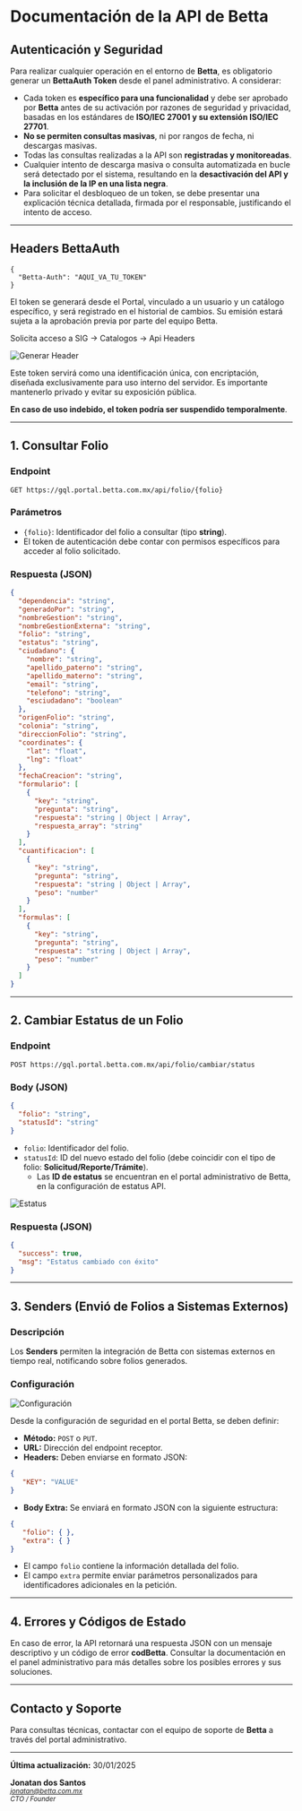 # Documentación de la API de Betta

## Autenticación y Seguridad

Para realizar cualquier operación en el entorno de **Betta**, es obligatorio generar un **BettaAuth Token** desde el panel administrativo. A considerar:

- Cada token es **específico para una funcionalidad** y debe ser aprobado por **Betta** antes de su activación por razones de seguridad y privacidad, basadas en los estándares de **ISO/IEC 27001 y su extensión ISO/IEC 27701**.
- **No se permiten consultas masivas**, ni por rangos de fecha, ni descargas masivas.
- Todas las consultas realizadas a la API son **registradas y monitoreadas**.
- Cualquier intento de descarga masiva o consulta automatizada en bucle será detectado por el sistema, resultando en la **desactivación del API y la inclusión de la IP en una lista negra**.
- Para solicitar el desbloqueo de un token, se debe presentar una explicación técnica detallada, firmada por el responsable, justificando el intento de acceso.

---

## Headers BettaAuth


```
{
  "Betta-Auth": "AQUI_VA_TU_TOKEN"
}
```



El token se generará desde el Portal, vinculado a un usuario y un catálogo específico, y será registrado en el historial de cambios. Su emisión estará sujeta a la aprobación previa por parte del equipo Betta.

Solicita acceso a SIG -> Catalogos -> Api Headers

![Generar Header](https://storage.googleapis.com/betta-prod/BETTA/Captura%20de%20pantalla%202025-03-25%20a%20la(s)%203.52.48%E2%80%AFp.m..png)

Este token servirá como una identificación única, con encriptación, diseñada exclusivamente para uso interno del servidor. Es importante mantenerlo privado y evitar su exposición pública. 

**En caso de uso indebido, el token podría ser suspendido temporalmente**.

---

## 1. Consultar Folio

### **Endpoint**

```http
GET https://gql.portal.betta.com.mx/api/folio/{folio}
```

### **Parámetros**

- `{folio}`: Identificador del folio a consultar (tipo **string**).
- El token de autenticación debe contar con permisos específicos para acceder al folio solicitado.

### **Respuesta (JSON)**

```json
{
  "dependencia": "string",
  "generadoPor": "string",
  "nombreGestion": "string",
  "nombreGestionExterna": "string",
  "folio": "string",
  "estatus": "string",
  "ciudadano": {
    "nombre": "string",
    "apellido_paterno": "string",
    "apellido_materno": "string",
    "email": "string",
    "telefono": "string",
    "esciudadano": "boolean"
  },
  "origenFolio": "string",
  "colonia": "string",
  "direccionFolio": "string",
  "coordinates": {
    "lat": "float",
    "lng": "float"
  },
  "fechaCreacion": "string",
  "formulario": [
    {
      "key": "string",
      "pregunta": "string",
      "respuesta": "string | Object | Array",
      "respuesta_array": "string"
    }
  ],
  "cuantificacion": [
    {
      "key": "string",
      "pregunta": "string",
      "respuesta": "string | Object | Array",
      "peso": "number"
    }
  ],
  "formulas": [
    {
      "key": "string",
      "pregunta": "string",
      "respuesta": "string | Object | Array",
      "peso": "number"
    }
  ]
}
```

---

## 2. Cambiar Estatus de un Folio

### **Endpoint**

```http
POST https://gql.portal.betta.com.mx/api/folio/cambiar/status
```

### **Body (JSON)**

```json
{
  "folio": "string",
  "statusId": "string"
}
```

- `folio`: Identificador del folio.
- `statusId`: ID del nuevo estado del folio (debe coincidir con el tipo de folio: **Solicitud/Reporte/Trámite**).
  - Las **ID de estatus** se encuentran en el portal administrativo de Betta, en la configuración de estatus API.

![Estatus](https://storage.googleapis.com/betta-prod/BETTA/estatuskey.png)

### **Respuesta (JSON)**

```json
{
  "success": true,
  "msg": "Estatus cambiado con éxito"
}
```

---

## 3. Senders (Envió de Folios a Sistemas Externos)

### **Descripción**

Los **Senders** permiten la integración de Betta con sistemas externos en tiempo real, notificando sobre folios generados.

### **Configuración**


![Configuración](https://storage.googleapis.com/betta-prod/BETTA/senders.png)


Desde la configuración de seguridad en el portal Betta, se deben definir:

- **Método:** `POST` o `PUT`.
- **URL:** Dirección del endpoint receptor.
- **Headers:** Deben enviarse en formato JSON:

```json
{
   "KEY": "VALUE"
}
```

- **Body Extra:** Se enviará en formato JSON con la siguiente estructura:

```json
{
   "folio": { },
   "extra": { }
}
```

- El campo `folio` contiene la información detallada del folio.
- El campo `extra` permite enviar parámetros personalizados para identificadores adicionales en la petición.

---

## 4. Errores y Códigos de Estado

En caso de error, la API retornará una respuesta JSON con un mensaje descriptivo y un código de error **codBetta**. Consultar la documentación en el panel administrativo para más detalles sobre los posibles errores y sus soluciones.

---

## Contacto y Soporte

Para consultas técnicas, contactar con el equipo de soporte de **Betta** a través del portal administrativo.

---

**Última actualización:** 30/01/2025

**Jonatan dos Santos**  
_<small>jonatan@betta.com.mx</small>_  
_<small>CTO / Founder<small>_
